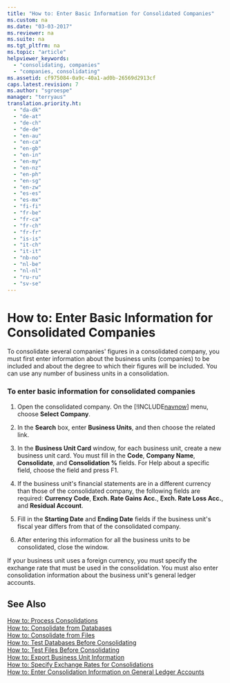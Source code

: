 ```yaml
---
title: "How to: Enter Basic Information for Consolidated Companies"
ms.custom: na
ms.date: "03-03-2017"
ms.reviewer: na
ms.suite: na
ms.tgt_pltfrm: na
ms.topic: "article"
helpviewer_keywords: 
  - "consolidating, companies"
  - "companies, consolidating"
ms.assetid: cf975084-0a9c-40a1-ad0b-26569d2913cf
caps.latest.revision: 7
ms.author: "sgroespe"
manager: "terryaus"
translation.priority.ht: 
  - "da-dk"
  - "de-at"
  - "de-ch"
  - "de-de"
  - "en-au"
  - "en-ca"
  - "en-gb"
  - "en-in"
  - "en-my"
  - "en-nz"
  - "en-ph"
  - "en-sg"
  - "en-zw"
  - "es-es"
  - "es-mx"
  - "fi-fi"
  - "fr-be"
  - "fr-ca"
  - "fr-ch"
  - "fr-fr"
  - "is-is"
  - "it-ch"
  - "it-it"
  - "nb-no"
  - "nl-be"
  - "nl-nl"
  - "ru-ru"
  - "sv-se"
---
```

# How to: Enter Basic Information for Consolidated Companies
To consolidate several companies' figures in a consolidated company, you must first enter information about the business units \(companies\) to be included and about the degree to which their figures will be included. You can use any number of business units in a consolidation.  
  
### To enter basic information for consolidated companies  
  
1.  Open the consolidated company. On the [!INCLUDE[navnow](../ApplicationDesign/includes/navnow_md.md)] menu, choose **Select Company**.  
  
2.  In the **Search** box, enter **Business Units**, and then choose the related link.  
  
3.  In the **Business Unit Card** window, for each business unit, create a new business unit card. You must fill in the **Code**, **Company Name**, **Consolidate**, and **Consolidation %** fields. For Help about a specific field, choose the field and press F1.  
  
4.  If the business unit's financial statements are in a different currency than those of the consolidated company, the following fields are required: **Currency Code**, **Exch. Rate Gains Acc.**, **Exch. Rate Loss Acc.**, and **Residual Account**.  
  
5.  Fill in the **Starting Date** and **Ending Date** fields if the business unit's fiscal year differs from that of the consolidated company.  
  
6.  After entering this information for all the business units to be consolidated, close the window.  
  
 If your business unit uses a foreign currency, you must specify the exchange rate that must be used in the consolidation. You must also enter consolidation information about the business unit's general ledger accounts.  
  
## See Also  
 [How to: Process Consolidations](../Finance/how-to-process-consolidations.md)   
 [How to: Consolidate from Databases](../Finance/how-to-consolidate-from-databases.md)   
 [How to: Consolidate from Files](../Finance/how-to-consolidate-from-files.md)   
 [How to: Test Databases Before Consolidating](../Finance/how-to-test-databases-before-consolidating.md)   
 [How to: Test Files Before Consolidating](../Finance/how-to-test-files-before-consolidating.md)   
 [How to: Export Business Unit Information](../Finance/how-to-export-business-unit-information.md)   
 [How to: Specify Exchange Rates for Consolidations](../Finance/how-to-specify-exchange-rates-for-consolidations.md)   
 [How to: Enter Consolidation Information on General Ledger Accounts](../Finance/how-to-enter-consolidation-information-on-general-ledger-accounts.md)